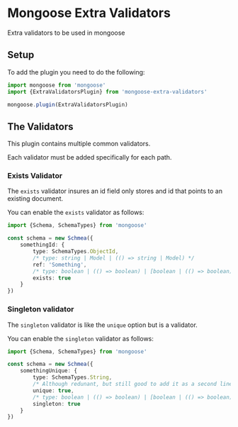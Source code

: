 # Mongoose Extra Validators

Extra validators to be used in mongoose

## Setup

To add the plugin you need to do the following:

```typescript
import mongoose from 'mongoose'
import {ExtraValidatorsPlugin} from 'mongoose-extra-validators'

mongoose.plugin(ExtraValidatorsPlugin)
```

## The Validators

This plugin contains multiple common validators.

Each validator must be added specifically for each path.

### Exists Validator

The `exists` validator insures an id field only stores and id that points to an existing document.

You can enable the `exists` validator as follows:

```typescript
import {Schema, SchemaTypes} from 'mongoose'

const schema = new Schmea({
    somethingId: {
        type: SchemaTypes.ObjectId,
        /* type: string | Model | (() => string | Model) */
        ref: 'Something',
        /* type: boolean | (() => boolean) | [boolean | (() => boolean), string] */
        exists: true
    }
})
```

### Singleton validator

The `singleton` validator is like the `unique` option but is a validator.

You can enable the `singleton` validator as follows:

```typescript
import {Schema, SchemaTypes} from 'mongoose'

const schema = new Schmea({
    somethingUnique: {
        type: SchemaTypes.String,
        /* Although redunant, but still good to add it as a second line of defence. */
        unique: true,
        /* type: boolean | (() => boolean) | [boolean | (() => boolean), string] */
        singleton: true
    }
})
```
